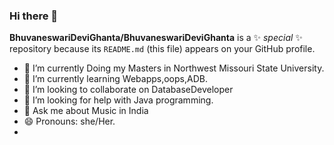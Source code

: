 ### Hi there 👋


**BhuvaneswariDeviGhanta/BhuvaneswariDeviGhanta** is a ✨ _special_ ✨ repository because its `README.md` (this file) appears on your GitHub profile.



- 🔭 I’m currently Doing my Masters in Northwest Missouri State University.
- 🌱 I’m currently learning Webapps,oops,ADB.
- 👯 I’m looking to collaborate on DatabaseDeveloper
- 🤔 I’m looking for help with Java programming.
- 💬 Ask me about Music in India
- 😄 Pronouns: she/Her.
- 

